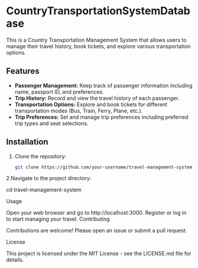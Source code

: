 # CountryTransportationSystemDatabase

This is a Country Transportation Management System that allows users to manage their travel history, book tickets, and explore various transportation options.

## Features

- **Passenger Management:** Keep track of passenger information including name, passport ID, and preferences.
- **Trip History:** Record and view the travel history of each passenger.
- **Transportation Options:** Explore and book tickets for different transportation modes (Bus, Train, Ferry, Plane, etc.).
- **Trip Preferences:** Set and manage trip preferences including preferred trip types and seat selections.

## Installation

1. Clone the repository:

   ```bash
   git clone https://github.com/your-username/travel-management-system.git

2.Navigate to the project directory:

  cd travel-management-system

  
Usage

Open your web browser and go to http://localhost:3000.
Register or log in to start managing your travel.
Contributing

Contributions are welcome! Please open an issue or submit a pull request.

License

This project is licensed under the MIT License - see the LICENSE.md file for details.
